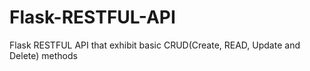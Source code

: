 # Flask-RESTFUL-API
Flask RESTFUL API that exhibit basic CRUD(Create, READ, Update and Delete) methods
